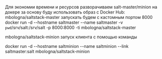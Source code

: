Для экономии времени и ресурсов разворачиваем salt-master/minion на докере за основу буду использовать образ с Docker Hub:
  mbologna/saltstack-master
запускать будем с кастомным портом 8000
  docker run -d --hostname saltmaster --name saltmaster -v `pwd`/srv/salt:/srv/salt -p 8000:8000 -ti mbologna/saltstack-master

  mbologna/saltstack-minion
запуск клиента  с помощью команды

  docker run -d --hostname saltminion --name saltminion --link saltmaster:salt mbologna/saltstack-minion

